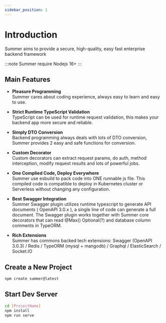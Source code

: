 ```yaml
---
sidebar_position: 1
---
```


# Introduction
Summer aims to provide a secure, high-quality, easy fast enterprise backend framework

:::note
Summer require Nodejs 16+
:::

## Main Features

- **Pleasure Programming**<br/>
  Summer cares about coding experience, always easy to learn and easy to use.

- **Strict Runtime TypeScript Validation**<br/>
  TypeScript can be used for runtime request validation, this makes your backend app more secure and reliable.

- **Simply DTO Conversion**<br/>
  Backend programming always deals with lots of DTO conversion, Summer provides 2 easy and safe functions for conversion.

- **Custom Decorator**<br/>
  Custom decorators can extract request params, do auth, method interception, modify request results and lots of powerful jobs.

- **One Complied Code, Deploy Everywhere**<br/>
  Summer use esbuild to pack code into ONE runnable js file. This compiled code is compatible to deploy in Kubernetes cluster or Serverless without changing any configuration.

- **Best Swagger Integration**<br/>
  Summer Swagger plugin utilizes runtime typescript to generate API documents ( OpenAPI 3.0.x ), a single line of code can generate a full document. The Swagger plugin works together with Summer core decorators that can read @Max() Optional(?) and database column comments in TypeORM.

- **Rich Extensions**<br/>
  Summer has commons backed tech extensions: Swagger (OpenAPI 3.0.3) / Redis / TypeORM (mysql + mangodb) / Graphql / ElasticSearch / Socket.IO
 

## Create a New Project

```bash
npm create summer@latest
```

## Start Dev Server

```bash
cd [ProjectName]
npm install
npm run serve
```

